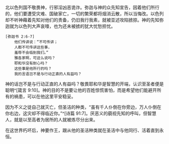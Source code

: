 北以色列国不敬畏神，行邪淫凶恶诡诈。弥迦与神的众先知宣告，因着他们所行的，他们要遭受灾难、国破家亡，一切的繁荣都将烟消云散，所以当悔改。以色列却不听神藉着先知对他们的责备，仍旧我行我素，就被亚述攻陷掳掠。神的先知弥迦就为以色列大声哀嚎，也为还未被掳的犹大忧愁担忧。

```
[弥迦书 2:6-7]
	他们传讲说：“不可传讲；
	人都不可传讲这些事，
	羞辱不会临到我们。”
	雅各家啊，可这么说吗？
	耶和华没有耐心吗？
	这些事是他所行的吗？
	我的言语岂不是与行动正直的人有益吗？
```

神的话岂不是与行动正直的人有益吗？敬畏耶和华是智慧的开端，认识至圣者便是聪明^[箴言 9:10]。神的目的不是要让他的百姓惊慌害怕，而是希望他们能避开所有的祸患，可以在他这里平安稳妥。

因为不义之徒自己就灭亡，但圣洁的种类，“虽有千人仆倒在你旁边，万人仆倒在你右边，这灾却不得临近你。”^[诗篇 91:7]。厌恶义的藐视先知的呼叫，但智慧人，就是以至高者为居所的人就被炼尽分出来。

在这世界朽坏后，神要作王，跟从他的圣洁种类就在圣洁中与他同行、活着直到永恒。